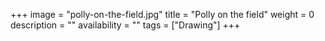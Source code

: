 +++
image = "polly-on-the-field.jpg"
title = "Polly on the field"
weight = 0
description = ""
availability = ""
tags = ["Drawing"]
+++
